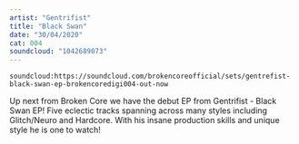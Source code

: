 ```yaml
---
artist: "Gentrifist"
title: "Black Swan"
date: "30/04/2020"
cat: 004
soundcloud: "1042689073"
---
```


`soundcloud:https://soundcloud.com/brokencoreofficial/sets/gentrefist-black-swan-ep-brokencoredigi004-out-now`

Up next from Broken Core we have the debut EP from Gentrifist - Black Swan EP! Five eclectic tracks spanning across
many styles including Glitch/Neuro and Hardcore. With his insane production skills and unique style
he is one to watch!
